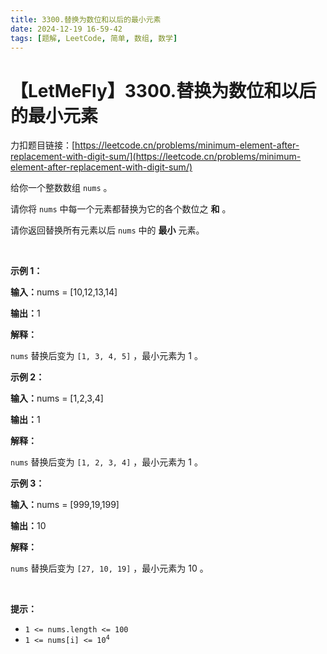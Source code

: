 ```yaml
---
title: 3300.替换为数位和以后的最小元素
date: 2024-12-19 16-59-42
tags: [题解, LeetCode, 简单, 数组, 数学]
---
```


# 【LetMeFly】3300.替换为数位和以后的最小元素

力扣题目链接：[https://leetcode.cn/problems/minimum-element-after-replacement-with-digit-sum/](https://leetcode.cn/problems/minimum-element-after-replacement-with-digit-sum/)

<p>给你一个整数数组&nbsp;<code>nums</code>&nbsp;。</p>

<p>请你将 <code>nums</code>&nbsp;中每一个元素都替换为它的各个数位之 <strong>和</strong>&nbsp;。</p>

<p>请你返回替换所有元素以后 <code>nums</code>&nbsp;中的 <strong>最小</strong>&nbsp;元素。</p>

<p>&nbsp;</p>

<p><strong class="example">示例 1：</strong></p>

<div class="example-block">
<p><span class="example-io"><b>输入：</b>nums = [10,12,13,14]</span></p>

<p><span class="example-io"><b>输出：</b>1</span></p>

<p><strong>解释：</strong></p>

<p><code>nums</code>&nbsp;替换后变为&nbsp;<code>[1, 3, 4, 5]</code>&nbsp;，最小元素为 1 。</p>
</div>

<p><strong class="example">示例 2：</strong></p>

<div class="example-block">
<p><span class="example-io"><b>输入：</b>nums = [1,2,3,4]</span></p>

<p><span class="example-io"><b>输出：</b>1</span></p>

<p><b>解释：</b></p>

<p><code>nums</code>&nbsp;替换后变为&nbsp;<code>[1, 2, 3, 4]</code>&nbsp;，最小元素为 1 。</p>
</div>

<p><strong class="example">示例 3：</strong></p>

<div class="example-block">
<p><span class="example-io"><b>输入：</b>nums = [999,19,199]</span></p>

<p><span class="example-io"><b>输出：</b>10</span></p>

<p><strong>解释：</strong></p>

<p><code>nums</code>&nbsp;替换后变为&nbsp;<code>[27, 10, 19]</code>&nbsp;，最小元素为 10 。</p>
</div>

<p>&nbsp;</p>

<p><strong>提示：</strong></p>

<ul>
	<li><code>1 &lt;= nums.length &lt;= 100</code></li>
	<li><code>1 &lt;= nums[i] &lt;= 10<sup>4</sup></code></li>
</ul>


    